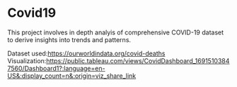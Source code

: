 # Covid19
 This project involves in depth analyis of comprehensive  COVID-19 dataset to derive insights into trends and patterns.

 Dataset used:https://ourworldindata.org/covid-deaths
 Visualization:https://public.tableau.com/views/CovidDashboard_16915103847560/Dashboard1?:language=en-US&:display_count=n&:origin=viz_share_link
 
